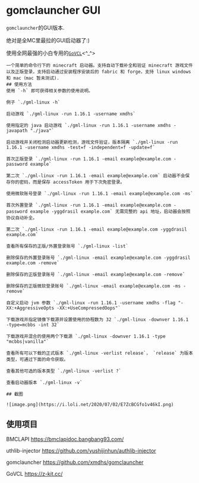 # gomclauncher GUI

`gomclauncher`的GUI版本.

绝对是全MC里最拉的GUI启动器了:)

使用全网最强的小白专用的[`GoVCL`](https://z-kit.cc/)<^_^>


```
一个简单的命令行下的 minecraft 启动器。支持自动下载补全和验证 minecraft 游戏文件以及正版登录，支持启动通过安装程序安装后的 fabric 和 forge，支持 linux windows 和 mac（mac 暂未测试).
## 使用方法
使用 `-h` 即可获得相关参数的使用说明。

例子 `./gml-linux -h`

启动游戏 `./gml-linux -run 1.16.1 -username xmdhs`

使用指定的 java 启动游戏 `./gml-linux -run 1.16.1 -username xmdhs -javapath "./java"`

启动游戏并关闭检测启动器更新检测，游戏文件验证，版本隔离 `./gml-linux -run 1.16.1 -username xmdhs -test=f -independent=f -update=f`

首次正版登录 `./gml-linux -run 1.16.1 -email example@example.com -password example`

第二次 `./gml-linux -run 1.16.1 -email example@example.com` 启动器不会保存你的密码，而是保存 accessToken 用于下次免密登录。

使用微软账号登录 `./gml-linux -run 1.16.1 -email example@example.com -ms`

首次外置登录 `./gml-linux -run 1.16.1 -email example@example.com -password example -yggdrasil example.com` 无需完整的 api 地址，启动器会按照协议自动补全。

第二次 `./gml-linux -run 1.16.1 -email example@example.com -yggdrasil example.com` 

查看所有保存的正版/外置登录账号 `./gml-linux -list`

删除保存的外置登录账号 `./gml-linux -email example@example.com -yggdrasil example.com -remove` 

删除保存的正版登录账号 `./gml-linux -email example@example.com -remove` 

删除保存的正版微软登录账号 `./gml-linux -email example@example.com -ms -remove` 

自定义启动 jvm 参数 `./gml-linux -run 1.16.1 -username xmdhs -flag "-XX:+AggressiveOpts -XX:+UseCompressedOops"`

下载游戏并指定镜像下载源并设置使用的协程数为 32 `./gml-linux -downver 1.16.1 -type=mcbbs -int 32`

下载游戏并混合的使用两个下载源 `./gml-linux -downver 1.16.1 -type "mcbbs|vanilla"`

查看所有可以下载的正式版本 `./gml-linux -verlist release`， `release` 为版本类型，可通过下面的命令获取。

查看其他可选的版本类型 `./gml-linux -verlist ?`

查看启动器版本 `./gml-linux -v`

## 截图

![image.png](https://i.loli.net/2020/07/02/E7ZcBCGfo1v46kI.png)
```

## 使用项目

BMCLAPI https://bmclapidoc.bangbang93.com/  

uthlib-injector https://github.com/yushijinhun/authlib-injector  

gomclauncher https://github.com/xmdhs/gomclauncher

GoVCL https://z-kit.cc/
